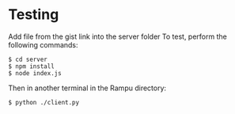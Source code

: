 # Testing
Add file from the gist link into the server folder
To test, perform the following commands:
```
$ cd server
$ npm install
$ node index.js
```
Then in another terminal in the Rampu directory: 
```
$ python ./client.py
```

